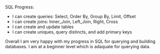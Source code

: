 SQL Progress:
* I can create queries: Select, Order By, Group By, Limit, Offset
* I can create joins: Inner_Join, Left_Join, Right, Cross
* I can create and update tables
* I can create uniques, query distincts, and add primary keys

Overall I am very happy with my progress in SQL for querying and building databases. I am at a beginner level which is adaquate for querying data.
